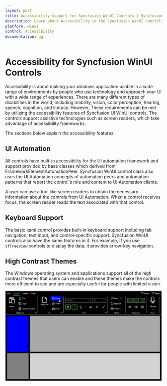 ```yaml
---
layout: post
title: Accessibility support for Syncfusion WinUI Controls | Syncfusion
description: Learn about Accessibility in the Syncfusion WinUI controls, including UI automation, Keyborad and HighContrast theme support.
platform: winui
control: Accessibility
documentation: ug
---
```


# Accessibility for Syncfusion WinUI Controls

Accessibility is about making your windows application usable in a wide range of environments by people who use technology and approach your UI with a wide range of experiences. There are many different types of disabilities in the world, including mobility, vision, color perception, hearing, speech, cognition, and literacy. However, These requirements can be met by utilizing the accessibility features of Syncfusion UI WinUI controls. The controls support assistive technologies such as screen readers, which take advantage of accessibility frameworks.

The sections below explain the accessibility features.

## UI Automation

All controls have built-in accessibility for the UI automation framework and support provided by base classes which derived from FrameworkElementAutomationPeer. Syncfusion WinUI control class also uses the UI Automation concepts of automation peers and automation patterns that report the control's role and content to UI Automation clients.

A user can use a tool like screen readers to obtain the necessary information about the controls from UI Automation. When a control receives focus, the screen reader reads the text associated with that control. 

## Keyboard Support

The basic xaml control provides built-in keyboard support including tab navigation, text input, and control-specific support. Syncfusion WinUI controls also have the same features in it. For example, If you use `SfTreeView` controls to display the data, it provides arrow-key navigation.

## High Contrast Themes

The Windows operating system and applications support all of the high contrast themes that users can enable and these themes make the controls more efficient to see and are especially useful for people with limited vision.

![HighContast theme for Syncfusion WinUI Ribbon](Common-Images/Common-image1.png)






